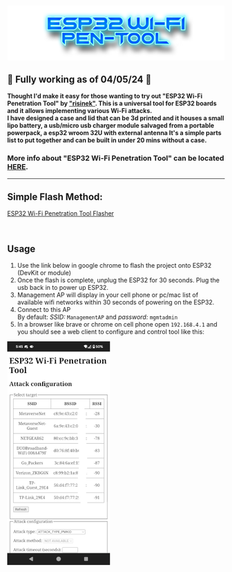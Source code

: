 ![Header](Images/esppt.png)
<br>

## 🌟 Fully working as of 04/05/24 🌟

<b>Thought I'd make it easy for those wanting to try out "ESP32 Wi-Fi Penetration Tool" by <a href="https://github.com/risinek/esp32-wifi-penetration-tool">"risinek"</a>. This is a universal tool for ESP32 boards  and it allows implementing various Wi-Fi attacks. <br> I have designed a case and lid that can be 3d printed and it houses a small lipo battery, a usb/micro usb charger module salvaged from a portable powerpack, a esp32 wroom 32U with external antenna It's a simple parts list to put together and can be built in under 20 mins without a case. <br> </b>
  
### More info about "ESP32 Wi-Fi Penetration Tool" can be located <a href="https://github.com/risinek/esp32-wifi-penetration-tool">HERE</a>.  
  
<hr>
  
## Simple Flash Method: <br>
<a href=https://atomnft.github.io/ESP32-Wi-Fi-Penetration-Tool/flash0.html>ESP32 Wi-Fi Penetration Tool Flasher</a>
  
  <br>

## Usage
1. Use the link below in google chrome to flash the project onto ESP32 (DevKit or module)
2. Once the flash is complete, unplug the ESP32 for 30 seconds. Plug the usb back in to power up ESP32.
3. Management AP will display in your cell phone or pc/mac list of available wifi networks within 30 seconds of powering on the ESP32.
4. Connect to this AP\
By default: 
*SSID:* `ManagementAP` and *password:* `mgmtadmin`
5. In a browser like brave or chrome on cell phone open `192.168.4.1` and you should see a web client to configure and control tool like this:

![Web client UI](Images/ui-img.png)
  
